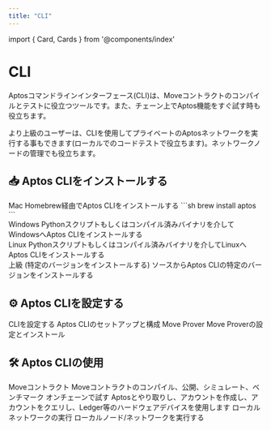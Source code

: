 ```yaml
---
title: "CLI"
---
```


import { Card, Cards } from '@components/index'

# CLI

Aptosコマンドラインインターフェース(CLI)は、Moveコントラクトのコンパイルとテストに役立つツールです。また、チェーン上でAptos機能をすぐ試す時も役立ちます。

より上級のユーザーは、CLIを使用してプライベートのAptosネットワークを実行する事もできます(ローカルでのコードテストで役立ちます)。ネットワークノードの管理でも役立ちます。


## 📥 Aptos CLIをインストールする

<Cards className="xl:grid-cols-2">
  <Card href="./cli/install-cli/install-cli-mac" className="flex flex-row gap-4">
    <Card.Image className="object-contain dark:invert" src="/docs/apple.svg" />
    <div className="flex flex-col gap-2">
      <Card.Title>Mac</Card.Title>
      <Card.Description>
         Homebrew経由でAptos CLIをインストールする 
         ```sh
         brew install aptos
         ```
      </Card.Description>
    </div>
  </Card>
  <Card href="./cli/install-cli/install-cli-windows" className="flex flex-row gap-4">
    <Card.Image src="/docs/windows.svg" />
    <div className="flex flex-col gap-2">
      <Card.Title>Windows</Card.Title>
      <Card.Description>
          Pythonスクリプトもしくはコンパイル済みバイナリを介してWindowsへAptos CLIをインストールする
      </Card.Description>
    </div>
  </Card>
  <Card href="./cli/install-cli/install-cli-linux" className="flex flex-row gap-4">
    <Card.Image className="object-contain" src="/docs/linux.svg" />
    <div className="flex flex-col gap-2">
      <Card.Title>Linux</Card.Title>
      <Card.Description>
         Pythonスクリプトもしくはコンパイル済みバイナリを介してLinuxへAptos CLIをインストールする
      </Card.Description>
    </div>
  </Card>
  <Card href="./cli/install-cli/install-cli-specific-version" className="flex flex-row gap-4">
    <Card.Image className="dark:invert" src="/docs/advanced.svg" />
    <div className="flex flex-col gap-2">
      <Card.Title>上級 (特定のバージョンをインストールする)</Card.Title>
      <Card.Description>
         ソースからAptos CLIの特定のバージョンをインストールする
      </Card.Description>
    </div>
  </Card>
</Cards>

## ⚙️ Aptos CLIを設定する

<Cards>
  <Card href="./cli/setup-cli">
    <Card.Title>CLIを設定する</Card.Title>
    <Card.Description>Aptos CLIのセットアップと構成 </Card.Description>
  </Card>
  <Card href="./cli/setup-cli/install-move-prover">
    <Card.Title>Move Prover</Card.Title>
    <Card.Description>Move Proverの設定とインストール</Card.Description>
  </Card>
</Cards>

## 🛠️ Aptos CLIの使用

<Cards>
  <Card href="./cli/working-with-move-contracts">
    <Card.Title>Moveコントラクト</Card.Title>
    <Card.Description>Moveコントラクトのコンパイル、公開、シミュレート、ベンチマーク</Card.Description>
  </Card>
  <Card href="./cli/trying-things-on-chain">
    <Card.Title>オンチェーンで試す</Card.Title>
    <Card.Description>Aptosとやり取りし、アカウントを作成し、アカウントをクエリし、Ledger等のハードウェアデバイスを使用します</Card.Description>
  </Card>
  <Card href="./cli/running-a-local-network">
    <Card.Title>ローカルネットワークの実行</Card.Title>
    <Card.Description>ローカルノード/ネットワークを実行する</Card.Description>
  </Card>
</Cards>